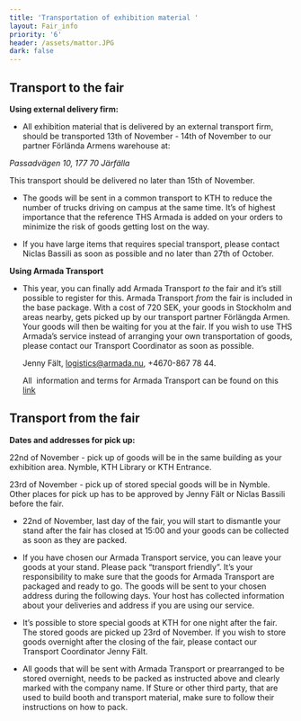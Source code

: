 ```yaml
---
title: 'Transportation of exhibition material '
layout: Fair_info
priority: '6'
header: /assets/mattor.JPG
dark: false
---
```

## Transport to the fair

**Using external delivery firm:**

* All exhibition material that is delivered by an external transport firm, should be transported 13th of November - 14th of November to our partner Förlända Armens warehouse at:

 *Passadvägen 10, 177 70 Järfälla*

  This transport should be delivered no later than 15th of November.

* The goods will be sent in a common transport to KTH to reduce the number of trucks driving on campus at the same time. It’s of highest importance that the reference THS Armada is added on your orders to minimize the risk of goods getting lost on the way.

* If you have large items that requires special transport, please contact Niclas Bassili as soon as possible and no later than 27th of October.

**Using Armada Transport**

* This year, you can finally add Armada Transport *to* the fair and it’s still possible to register for this. Armada Transport *from* the fair is included in the base package. With a cost of 720 SEK, your goods in Stockholm and areas nearby, gets picked up by our transport partner Förlängda Armen. Your goods will then be waiting for you at the fair. If you wish to use THS Armada’s service instead of arranging your own transportation of goods, please contact our Transport Coordinator as soon as possible. 

  Jenny Fält, logistics@armada.nu, \+4670-867 78 44.

  All  information and terms for Armada Transport can be found on this [link](https://docs.google.com/document/d/1fSgp3hjEYBodaZjw1nUgAv2QlQm9vBYOuM1Yhqi7g_g/edit)

## Transport from the fair

**Dates and addresses for pick up:**

22nd of November - pick up of goods will be in the same building as your exhibition area. Nymble, KTH Library or KTH Entrance.

23rd of November - pick up of stored special goods will be in Nymble. Other places for pick up has to be approved by Jenny Fält or Niclas Bassili before the fair.

* 22nd of November, last day of the fair, you will start to dismantle your stand after the fair has closed at 15:00 and your goods can be collected as soon as they are packed.

* If you have chosen our Armada Transport service, you can leave your goods at your stand. Please pack “transport friendly”. It’s your responsibility to make sure that the goods for Armada Transport are packaged and ready to go. The goods will be sent to your chosen address during the following days. Your host has collected information about your deliveries and address if you are using our service.

* It’s possible to store special goods at KTH for one night after the fair. The stored goods are picked up 23rd of November. If you wish to store goods overnight after the closing of the fair, please contact our Transport Coordinator Jenny Fält.

* All goods that  will be sent with Armada Transport or prearranged to be stored overnight, needs to be packed as instructed above and clearly marked with the company name. If Sture or other third party, that are used to build booth and transport material, make sure to follow their instructions on how to pack.


